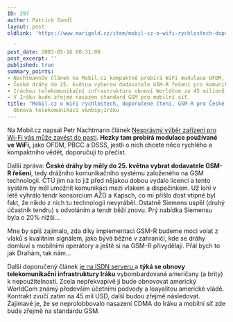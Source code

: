 ```yaml
---
ID: 297
author: Patrick Zandl
layout: post
oldlink: 'https://www.marigold.cz/item/mobil-cz-o-wifi-rychlostech-doporucene-cteni-gsm-r-pro-ceske-drahy-obnova-telekomunikaci-v-iraku

  '
post_date: 2003-05-16 08:31:00
post_excerpt: ''
published: true
summary_points:
- Nachtmannův článek na Mobil.cz kompaktně probírá WiFi modulace OFDM, PBCC a DSSS.
- České dráhy do 25. května vyberou dodavatele GSM-R řešení pro komunikaci vlak-dispečink.
- Iráckou telekomunikační infrastrukturu obnoví WorldCom za 45 milionů USD.
- V Iráku bude zřejmě nasazen standard GSM pro mobilní síť.
title: "Mobil.cz o WiFi rychlostech, doporučené čtení. GSM-R pro České dráhy."
  Obnova telekomunikací v&nbsp;Iráku
---
```


<p>
Na Mobil.cz napsal Petr Nachtmann článek <A href="http://www.mobil.cz/mobilni_komunikace/wifi/pastpbcc030512.html" target=_blank>Nesprávný výběr zařízení pro Wi-Fi vás může zavést do pasti</A>. <STRONG>Hezky&#160;tam probírá modulace používané ve WiFi,</STRONG> jako OFDM, PBCC a DSSS, jestli o nich chcete něco rychlého a kompaktního vědět, doporučuji to přečíst. &#160;</p>

<p>
Další zpráva: <STRONG>České dráhy by měly do 25. května vybrat dodavatele GSM-R řešení</STRONG>, tedy drážního komunikačního systému založeného na GSM technologii. ČTÚ jim na to již před nějakou dobou vydalo licenci a tento systém by měl umožnit komunikaci mezi vlakem a dispečinkem. Už loni v létě vyhrálo tendr konsorcium AŽD a Kapsch, co mi přišlo dost vtipné byl fakt, že nikdo z nich tu technologii nevyráběl. Ostatně Siemens uspěl (druhý účastník tendru) s odvoláním a tendr běží znovu. Prý nabídka Siemensu byla o 20% nižší... </p>

<p>
Mne by spíš zajímalo, zda díky implementaci GSM-R budeme moci volat z vlaků s kvalitním signálem, jako bývá běžné v zahraničí, kde se dráhy domluví s mobilními operátory a ještě si na GSM-R přivydělají. Přál bych to jak Drahám, tak nám...</p>

<p>
Další doporučený článek <A href="http://www.isdn.cz/clanek.php?cid=4910" target=_blank>je na ISDN serveru </A>a <STRONG>týká se obnovy telekomunikační infrastruktury Iráku</STRONG> vybombardované američany (a brity) k nepoužitelnosti.&#160;Zcela nepřekvapivě ji bude obnovovat americký WorldCom známý především účetními podvody a loayalitou americké vládě. Kontrakt zvučí zatím na 45 mil USD, další budou zřejmě následovat. Zajímavé je, že se neprolobbovalo nasazení CDMA do Iráku a mobilní síť zde bude zřejmě na standardu GSM. </p>